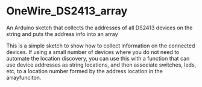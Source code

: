 # OneWire_DS2413_array
An Arduino sketch that collects the addresses of all DS2413 devices on the string and puts the address info into an array

This is a simple sketch to show how to collect information on the connected devices. If using a small number of devices where you do not need to automate the location discovery, you can use this with a function that can use device addresses as string locations, and then associate switches, leds, etc, to a location number formed by the address location in the arrayfunciton.
